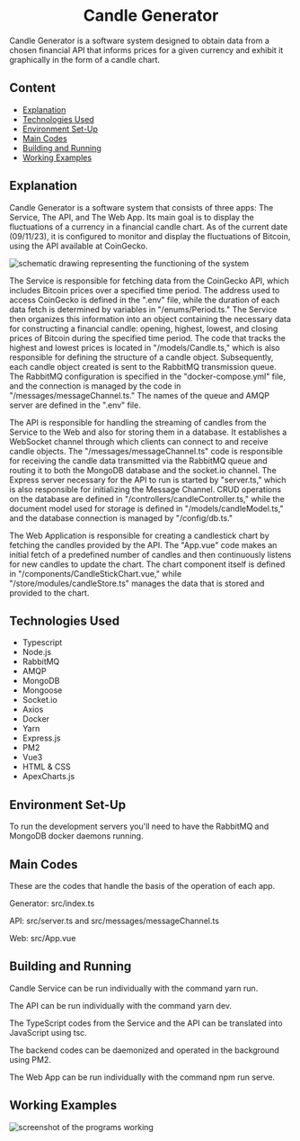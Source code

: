 <h1 align="center"> Candle Generator </h1>

<p> Candle Generator is a software system designed to obtain data from a chosen financial API that informs prices for a given currency and exhibit it graphically in the form of a candle chart. </p>

<h2>Content</h2>
<ul>
    <li><a href="#Explanation">Explanation</a></li>
    <li><a href="#Technologies Used">Technologies Used</a></li>
    <li><a href="#Environment Set-Up">Environment Set-Up</a></li>
    <li><a href="#Main Codes">Main Codes</a></li>
    <li><a href="#Building and Running">Building and Running</a></li>
    <li><a href="#Working Examples">Working Examples</a></li>
</ul>

<h2>Explanation</h2>

<p>Candle Generator is a software system that consists of three apps: The Service, The API, and The Web App. Its main goal is to display the fluctuations of a currency in a financial candle chart. As of the current date (09/11/23), it is configured to monitor and display the fluctuations of Bitcoin, using the API available at CoinGecko.</p>

<p><img src="https://github.com/GustavoPellanda/Candle_Generator/assets/129123498/ea1a0b6b-fe3d-4bba-a9a1-7229d8b2df09" alt="schematic drawing representing the functioning of the system"></p>
    
<p>The Service is responsible for fetching data from the CoinGecko API, which includes Bitcoin prices over a specified time period. The address used to access CoinGecko is defined in the ".env" file, while the duration of each data fetch is determined by variables in "/enums/Period.ts." The Service then organizes this information into an object containing the necessary data for constructing a financial candle: opening, highest, lowest, and closing prices of Bitcoin during the specified time period. The code that tracks the highest and lowest prices is located in "/models/Candle.ts," which is also responsible for defining the structure of a candle object. Subsequently, each candle object created is sent to the RabbitMQ transmission queue. The RabbitMQ configuration is specified in the "docker-compose.yml" file, and the connection is managed by the code in "/messages/messageChannel.ts." The names of the queue and AMQP server are defined in the ".env" file.</p>

<p>The API is responsible for handling the streaming of candles from the Service to the Web and also for storing them in a database. It establishes a WebSocket channel through which clients can connect to and receive candle objects. The "/messages/messageChannel.ts" code is responsible for receiving the candle data transmitted via the RabbitMQ queue and routing it to both the MongoDB database and the socket.io channel. The Express server necessary for the API to run is started by "server.ts," which is also responsible for initializing the Message Channel. CRUD operations on the database are defined in "/controllers/candleController.ts," while the document model used for storage is defined in "/models/candleModel.ts," and the database connection is managed by "/config/db.ts."</p>

<p>The Web Application is responsible for creating a candlestick chart by fetching the candles provided by the API. The "App.vue" code makes an initial fetch of a predefined number of candles and then continuously listens for new candles to update the chart. The chart component itself is defined in "/components/CandleStickChart.vue," while "/store/modules/candleStore.ts" manages the data that is stored and provided to the chart.</p>

<h2>Technologies Used</h2>
<ul>
    <li>Typescript</li>
    <li>Node.js</li>
    <li>RabbitMQ</li>
    <li>AMQP</li>
    <li>MongoDB</li>
    <li>Mongoose</li>
    <li>Socket.io</li>
    <li>Axios</li>
    <li>Docker</li>
    <li>Yarn</li>
    <li>Express.js</li>
    <li>PM2</li>
    <li>Vue3</li>
    <li>HTML & CSS</li>
    <li>ApexCharts.js</li>
</ul>

<h2>Environment Set-Up</h2>

<p>To run the development servers you'll need to have the RabbitMQ and MongoDB docker daemons running.</p>

<h2>Main Codes</h2>

<p>These are the codes that handle the basis of the operation of each app.</p>
<p>Generator: src/index.ts</p>
<p>API: src/server.ts and src/messages/messageChannel.ts</p>
<p>Web: src/App.vue</p>

<h2>Building and Running</h2>

<p>Candle Service can be run individually with the command yarn run.</p> 
<p>The API can be run individually with the command yarn dev.</p>
<p>The TypeScript codes from the Service and the API can be translated into JavaScript using tsc.</p>
<p>The backend codes can be daemonized and operated in the background using PM2.</p>
<p>The Web App can be run individually with the command npm run serve.</p>

<h2>Working Examples</h2>

<img src="https://github.com/GustavoPellanda/Candle_Generator/assets/129123498/2dfa55c8-1b4a-4696-a7ba-8668b35062a7" alt="screenshot of the programs working">
